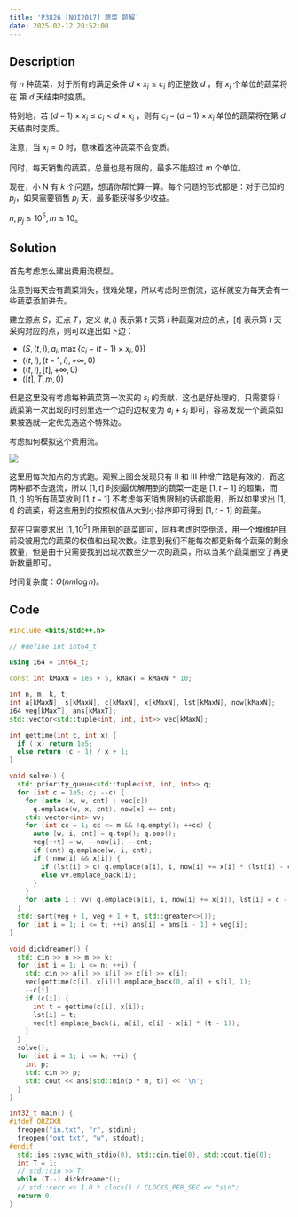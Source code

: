 ```yaml
---
title: 'P3826 [NOI2017] 蔬菜 题解'
date: 2025-02-12 20:52:00
---
```


## Description

有 $n$ 种蔬菜，对于所有的满足条件 $d\times x_i \leq c_i$ 的正整数 $d$ ，有 $x_i$ 个单位的蔬菜将在 第 $d$ 天结束时变质。

特别地，若 $(d - 1)\times x_i \leq c_i < d\times x_i$ ，则有 $c_i - (d - 1)\times x_i$ 单位的蔬菜将在第 $d$ 天结束时变质。

注意，当 $x_i = 0$ 时，意味着这种蔬菜不会变质。

同时，每天销售的蔬菜，总量也是有限的，最多不能超过 $m$ 个单位。

现在，小 N 有 $k$ 个问题，想请你帮忙算一算。每个问题的形式都是：对于已知的 $p_j$，如果需要销售 $p_j$ 天，最多能获得多少收益。

$n,p_j\leq 10^5,m\leq 10$。

## Solution

首先考虑怎么建出费用流模型。

注意到每天会有蔬菜消失，很难处理，所以考虑时空倒流，这样就变为每天会有一些蔬菜添加进去。

建立源点 $S$，汇点 $T$，定义 $(t,i)$ 表示第 $t$ 天第 $i$ 种蔬菜对应的点，$[t]$ 表示第 $t$ 天采购对应的点，则可以连出如下边：

- $(S,(t,i),a_i,\max\{c_i-(t-1)\times x_i,0\})$
- $((t,i),(t-1,i),+\infty,0)$
- $((t,i),[t],+\infty,0)$
- $([t],T,m,0)$

但是这里没有考虑每种蔬菜第一次买的 $s_i$ 的贡献，这也是好处理的，只需要将 $i$ 蔬菜第一次出现的时刻里选一个边的边权变为 $a_i+s_i$ 即可，容易发现一个蔬菜如果被选就一定优先选这个特殊边。

考虑如何模拟这个费用流。

![](https://cdn.luogu.com.cn/upload/image_hosting/a9qvsm06.png)

这里用每次加点的方式跑。观察上图会发现只有 II 和 III 种增广路是有效的，而这两种都不会退流，所以 $[1,t]$ 时刻最优解用到的蔬菜一定是 $[1,t-1]$ 的超集，而 $[1,t]$ 的所有蔬菜放到 $[1,t-1]$ 不考虑每天销售限制的话都能用，所以如果求出 $[1,t]$ 的蔬菜，将这些用到的按照权值从大到小排序即可得到 $[1,t-1]$ 的蔬菜。

现在只需要求出 $[1,10^5]$ 所用到的蔬菜即可，同样考虑时空倒流，用一个堆维护目前没被用完的蔬菜的权值和出现次数。注意到我们不能每次都更新每个蔬菜的剩余数量，但是由于只需要找到出现次数至少一次的蔬菜，所以当某个蔬菜删空了再更新数量即可。

时间复杂度：$O(nm\log n)$。

## Code

```cpp
#include <bits/stdc++.h>

// #define int int64_t

using i64 = int64_t;

const int kMaxN = 1e5 + 5, kMaxT = kMaxN * 10;

int n, m, k, t;
int a[kMaxN], s[kMaxN], c[kMaxN], x[kMaxN], lst[kMaxN], now[kMaxN];
i64 veg[kMaxT], ans[kMaxT];
std::vector<std::tuple<int, int, int>> vec[kMaxN];

int gettime(int c, int x) {
  if (!x) return 1e5;
  else return (c - 1) / x + 1;
}

void solve() {
  std::priority_queue<std::tuple<int, int, int>> q;
  for (int c = 1e5; c; --c) {
    for (auto [x, w, cnt] : vec[c])
      q.emplace(w, x, cnt), now[x] += cnt;
    std::vector<int> vv;
    for (int cc = 1; cc <= m && !q.empty(); ++cc) {
      auto [w, i, cnt] = q.top(); q.pop();
      veg[++t] = w, --now[i], --cnt;
      if (cnt) q.emplace(w, i, cnt);
      if (!now[i] && x[i]) {
        if (lst[i] > c) q.emplace(a[i], i, now[i] += x[i] * (lst[i] - c)), lst[i] = c;
        else vv.emplace_back(i);
      }
    }
    for (auto i : vv) q.emplace(a[i], i, now[i] += x[i]), lst[i] = c - 1;
  }
  std::sort(veg + 1, veg + 1 + t, std::greater<>());
  for (int i = 1; i <= t; ++i) ans[i] = ans[i - 1] + veg[i];
}

void dickdreamer() {
  std::cin >> n >> m >> k;
  for (int i = 1; i <= n; ++i) {
    std::cin >> a[i] >> s[i] >> c[i] >> x[i];
    vec[gettime(c[i], x[i])].emplace_back(0, a[i] + s[i], 1);
    --c[i];
    if (c[i]) {
      int t = gettime(c[i], x[i]);
      lst[i] = t;
      vec[t].emplace_back(i, a[i], c[i] - x[i] * (t - 1));
    }
  }
  solve();
  for (int i = 1; i <= k; ++i) {
    int p;
    std::cin >> p;
    std::cout << ans[std::min(p * m, t)] << '\n';
  }
}

int32_t main() {
#ifdef ORZXKR
  freopen("in.txt", "r", stdin);
  freopen("out.txt", "w", stdout);
#endif
  std::ios::sync_with_stdio(0), std::cin.tie(0), std::cout.tie(0);
  int T = 1;
  // std::cin >> T;
  while (T--) dickdreamer();
  // std::cerr << 1.0 * clock() / CLOCKS_PER_SEC << "s\n";
  return 0;
}
```